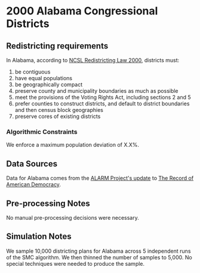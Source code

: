 # 2000 Alabama Congressional Districts

## Redistricting requirements
In Alabama, according to [NCSL Redistricting Law 2000](https://web.archive.org/web/20041216185957/https://www.senate.mn/departments/scr/redist/red2000/Tab5appx.htm), districts must:

1. be contiguous
1. have equal populations
1. be geographically compact
1. preserve county and municipality boundaries as much as possible
1. meet the provisions of the Voting Rights Act, including sections 2 and 5
1. prefer counties to construct districts, and default to district boundaries and then census block geographies
1. preserve cores of existing districts


### Algorithmic Constraints
We enforce a maximum population deviation of X.X%.

## Data Sources
Data for Alabama comes from the [ALARM Project's update](https://dataverse.harvard.edu/dataset.xhtml?persistentId=doi:10.7910/DVN/ZV5KF3) to [The Record of American Democracy](https://road.hmdc.harvard.edu/).

## Pre-processing Notes
No manual pre-processing decisions were necessary.

## Simulation Notes
We sample 10,000 districting plans for Alabama across 5 independent runs of the SMC algorithm.
We then thinned the number of samples to 5,000. 
No special techniques were needed to produce the sample.

